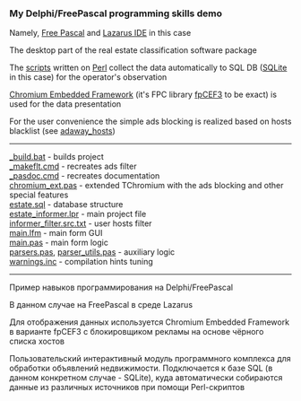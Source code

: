 ﻿### My Delphi/FreePascal programming skills demo

Namely, [Free Pascal](https://www.freepascal.org/) and [Lazarus IDE](https://www.lazarus-ide.org/) in this case

The desktop part of the real estate classification software package

The [scripts](../perl_demo) written on [Perl](https://www.perl.org/) collect the data automatically to SQL DB ([SQLite](https://www.sqlite.org/) in this case) for the operator's observation

[Chromium Embedded Framework](https://github.com/chromiumembedded) (it's FPC library [fpCEF3](https://github.com/dliw/fpCEF3) to be exact) is used for the data presentation

For the user convenience the simple ads blocking is realized based on hosts blacklist (see [adaway_hosts](./adaway_hosts))
***
[\_build.bat](\_build.bat) - builds project  
[\_makeflt.cmd](\_makeflt.cmd) - recreates ads filter  
[\_pasdoc.cmd](\_pasdoc.cmd) - recreates documentation  
[chromium_ext.pas](chromium_ext.pas) - extended TChromium with the ads blocking and other special features  
[estate.sql](estate.sql) - database structure  
[estate_informer.lpr](estate_informer.lpr) - main project file  
[informer_filter.src.txt](informer_filter.src.txt) - user hosts filter  
[main.lfm](main.lfm) - main form GUI  
[main.pas](main.pas) - main form logic  
[parsers.pas](parsers.pas), [parser_utils.pas](parser_utils.pas) - auxiliary logic  
[warnings.inc](warnings.inc) - compilation hints tuning
***

Пример навыков программирования на Delphi/FreePascal

В данном случае на FreePascal в среде Lazarus

Для отображения данных используется Chromium Embedded Framework в варианте fpCEF3 с блокировщиком рекламы на основе чёрного списка хостов

Пользовательский интерактивный модуль программного комплекса для обработки объявлений недвижимости. Подключается к базе SQL (в данном конкретном случае - SQLite), куда автоматически собираются данные из различных источников при помощи Perl-скриптов

